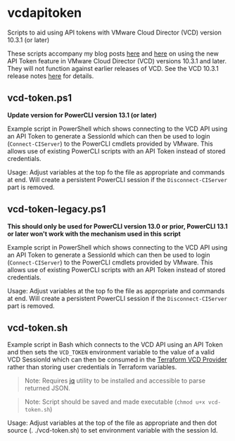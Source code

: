 # vcdapitoken
Scripts to aid using API tokens with VMware Cloud Director (VCD) version 10.3.1 (or later)

These scripts accompany my blog posts [here](https://kiwicloud.ninja/?p=68945) and [here](https://kiwicloud.ninja/?p=68963) on using the new API Token feature in VMware Cloud Director (VCD) versions 10.3.1 and later. They will not function against earlier releases of VCD. See the VCD 10.3.1 release notes [here](https://docs.vmware.com/en/VMware-Cloud-Director/10.3/rn/VMware-Cloud-Director-1031-Release-Notes.html) for details.

## vcd-token.ps1
**Update version for PowerCLI version 13.1 (or later)**

Example script in PowerShell which shows connecting to the VCD API using an API Token to generate a SessionId which can then be used to login (`Connect-CIServer`) to the PowerCLI cmdlets provided by VMware. This allows use of existing PowerCLI scripts with an API Token instead of stored credentials.

Usage: Adjust variables at the top fo the file as appropriate and commands at end. Will create a persistent PowerCLI session if the `Disconnect-CIServer` part is removed.

## vcd-token-legacy.ps1
**This should only be used for PowerCLI version 13.0 or prior, PowerCLI 13.1 or later won't work with the mechanism used in this script**

Example script in PowerShell which shows connecting to the VCD API using an API Token to generate a SessionId which can then be used to login (`Connect-CIServer`) to the PowerCLI cmdlets provided by VMware. This allows use of existing PowerCLI scripts with an API Token instead of stored credentials.

Usage: Adjust variables at the top fo the file as appropriate and commands at end. Will create a persistent PowerCLI session if the `Disconnect-CIServer` part is removed.


## vcd-token.sh
Example script in Bash which connects to the VCD API using an API Token and then sets the `VCD_TOKEN` environment variable to the value of a valid VCD SessionId which can then be consumed in the [Terraform VCD Provider](https://registry.terraform.io/providers/vmware/vcd/latest/docs) rather than storing user credentials in Terraform variables.

>Note: Requires [jq](https://stedolan.github.io/jq/) utility to be installed and accessible to parse returned JSON.

>Note: Script should be saved and made executable (`chmod u+x vcd-token.sh`)

Usage: Adjust variables at the top of the file as appropriate and then dot source (. ./vcd-token.sh) to set environment variable with the session Id.
